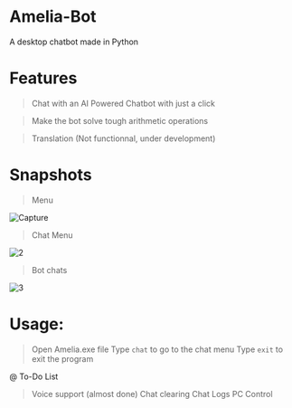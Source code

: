# Amelia-Bot
A desktop chatbot made in Python

# Features

> Chat with an AI Powered Chatbot with just a click

> Make the bot solve tough arithmetic operations

> Translation (Not functionnal, under development)

# Snapshots
> Menu


![Capture](https://user-images.githubusercontent.com/68228966/123923931-192bd180-d9a7-11eb-9133-4ebd52d38bee.JPG)

> Chat Menu

![2](https://user-images.githubusercontent.com/68228966/123923969-22b53980-d9a7-11eb-9855-045f5842094f.JPG)

> Bot chats

![3](https://user-images.githubusercontent.com/68228966/123923992-28ab1a80-d9a7-11eb-9d73-6871e2ad9c89.JPG)

# Usage:

> Open Amelia.exe file
> Type `chat` to go to the chat menu
> Type `exit` to exit the program

@ To-Do List
> Voice support (almost done)
> Chat clearing
> Chat Logs
> PC Control
